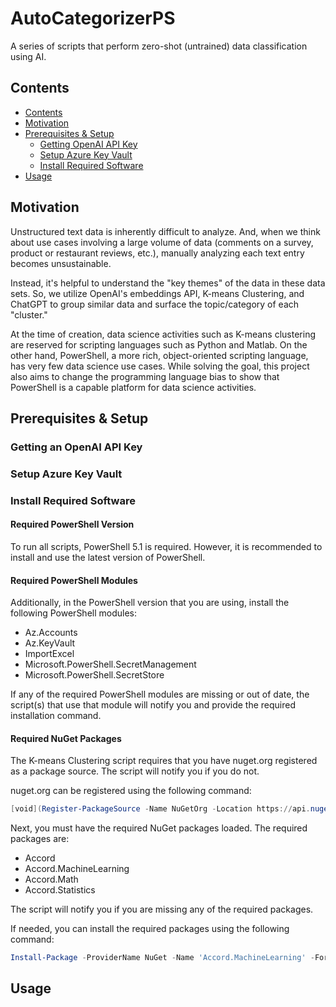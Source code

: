 # AutoCategorizerPS

A series of scripts that perform zero-shot (untrained) data classification using AI.

## Contents

- [Contents](#contents)
- [Motivation](#motivation)
- [Prerequisites \& Setup](#prerequisites--setup)
  - [Getting OpenAI API Key](#getting-an-openai-api-key)
  - [Setup Azure Key Vault](#setup-azure-key-vault)
  - [Install Required Software](#install-required-software)
- [Usage](#usage)

## Motivation

Unstructured text data is inherently difficult to analyze.
And, when we think about use cases involving a large volume of data (comments on a survey, product or restaurant reviews, etc.), manually analyzing each text entry becomes unsustainable.

Instead, it's helpful to understand the "key themes" of the data in these data sets.
So, we utilize OpenAI's embeddings API, K-means Clustering, and ChatGPT to group similar data and surface the topic/category of each "cluster."

At the time of creation, data science activities such as K-means clustering are reserved for scripting languages such as Python and Matlab.
On the other hand, PowerShell, a more rich, object-oriented scripting language, has very few data science use cases.
While solving the goal, this project also aims to change the programming language bias to show that PowerShell is a capable platform for data science activities.

## Prerequisites & Setup

### Getting an OpenAI API Key

### Setup Azure Key Vault

### Install Required Software

#### Required PowerShell Version

To run all scripts, PowerShell 5.1 is required.
However, it is recommended to install and use the latest version of PowerShell.

#### Required PowerShell Modules

Additionally, in the PowerShell version that you are using, install the following PowerShell modules:

- Az.Accounts
- Az.KeyVault
- ImportExcel
- Microsoft.PowerShell.SecretManagement
- Microsoft.PowerShell.SecretStore

If any of the required PowerShell modules are missing or out of date, the script(s) that use that module will notify you and provide the required installation command.

#### Required NuGet Packages

The K-means Clustering script requires that you have nuget.org registered as a package source.
The script will notify you if you do not.

nuget.org can be registered using the following command:

```powershell
[void](Register-PackageSource -Name NuGetOrg -Location https://api.nuget.org/v3/index.json -ProviderName NuGet);
```

Next, you must have the required NuGet packages loaded.
The required packages are:

- Accord
- Accord.MachineLearning
- Accord.Math
- Accord.Statistics

The script will notify you if you are missing any of the required packages.

If needed, you can install the required packages using the following command:

```powershell
Install-Package -ProviderName NuGet -Name 'Accord.MachineLearning' -Force -Scope CurrentUser
```

## Usage
